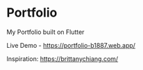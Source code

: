 # Portfolio

My Portfolio built on Flutter

Live Demo - https://portfolio-b1887.web.app/


Inspiration: https://brittanychiang.com/


